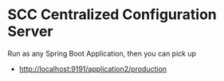 # SCC Centralized Configuration Server

Run as any Spring Boot Application, then you can pick up 

* [http://localhost:9191/application2/production](http://localhost:9191/application2/production)
